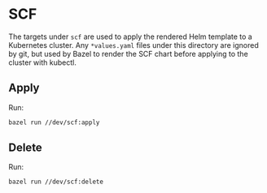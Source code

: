 # SCF

The targets under `scf` are used to apply the rendered Helm template to a Kubernetes cluster.
Any `*values.yaml` files under this directory are ignored by git, but used by Bazel to render the
SCF chart before applying to the cluster with kubectl.

## Apply

Run:

```txt
bazel run //dev/scf:apply
```

## Delete

Run:

```txt
bazel run //dev/scf:delete
```
